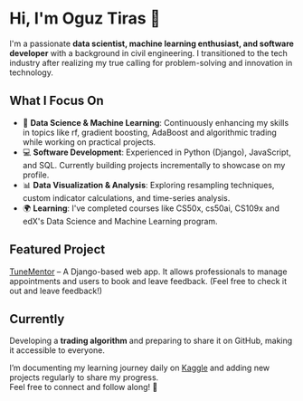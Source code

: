 # Hi, I'm Oguz Tiras 👋

I'm a passionate **data scientist, machine learning enthusiast, and software developer** with a background in civil engineering. I transitioned to the tech industry after realizing my true calling for problem-solving and innovation in technology.

## What I Focus On
- 🌟 **Data Science & Machine Learning**: Continuously enhancing my skills in topics like rf, gradient boosting, AdaBoost and algorithmic trading while working on practical projects.  
- 💻 **Software Development**: Experienced in Python (Django), JavaScript, and SQL. Currently building projects incrementally to showcase on my profile.  
- 📊 **Data Visualization & Analysis**: Exploring resampling techniques, custom indicator calculations, and time-series analysis.  
- 🌍 **Learning**: I've completed courses like CS50x, cs50ai, CS109x and edX's Data Science and Machine Learning program.

## Featured Project
[TuneMentor](https://www.github.com/oguztiras/melodify) – A Django-based web app. It allows professionals to manage appointments and users to book and leave feedback. (Feel free to check it out and leave feedback!)

## Currently
Developing a **trading algorithm** and preparing to share it on GitHub, making it accessible to everyone.

I’m documenting my learning journey daily on [Kaggle](https://www.kaggle.com/ouztra) and adding new projects regularly to share my progress.  
Feel free to connect and follow along! 🚀
